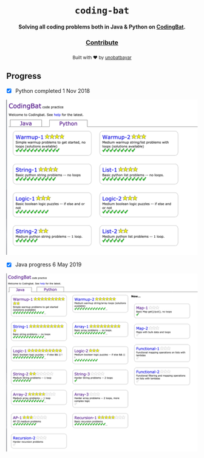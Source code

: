 <div align="center">
  <h1><code>coding-bat</code></h1>

  <strong>Solving all coding problems both in Java & Python on <a href="https://www.codingbat.com">CodingBat</a>.</strong>

<h3>
    <a href="https://github.com/unobatbayar/codingbat/pull/new/master">Contribute</a>
  </h3>

  <sub> Built with ❤️️ by <a href="https://www.twitter.com/unobatbayar">unobatbayar</a></sub>
</div>

## Progress
- [X] Python completed 1 Nov 2018

![alt text](https://github.com/unobatbayar/codingbat/blob/master/images/python.png)

- [X] Java progress 6 May 2019

![alt text](https://github.com/unobatbayar/codingbat/blob/master/images/java_progress.png)
